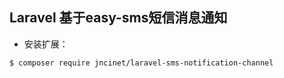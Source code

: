 ## Laravel 基于easy-sms短信消息通知

* 安装扩展：
```shell
$ composer require jncinet/laravel-sms-notification-channel
```